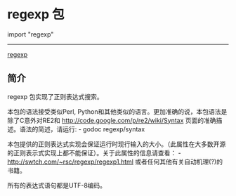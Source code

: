 # regexp 包

import "regexp"

---
[regexp](http://godoc.golangtc.com/pkg/regexp/)

## 简介

regexp 包实现了正则表达式搜索。

本包的语法接受类似Perl, Python和其他类似的语言。更加准确的说，本包语法是除了C意外对RE2和 http://code.google.com/p/re2/wiki/Syntax 页面的准确描述。语法的简述，请运行:
    - godoc regexp/syntax

本包提供的正则表达式实现会保证运行时现行输入的大小。（此属性在大多数开源的正则表示式实现上都不能保证）。关于此属性的信息请查看：
    - http://swtch.com/~rsc/regexp/regexp1.html
或者任何其他有关自动机理(?)的书籍。

所有的表达式语句都是UTF-8编码。

